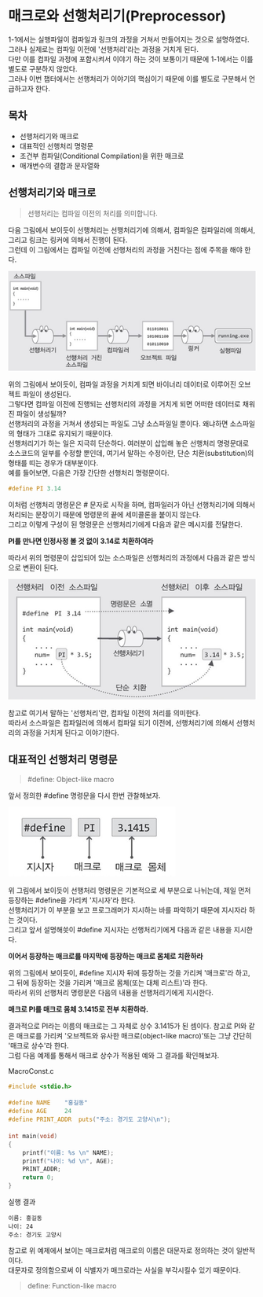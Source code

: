 # 매크로와 선행처리기(Preprocessor)

1-1에서는 실행파일이 컴파일과 링크의 과정을 거쳐서 만들어지는 것으로 설명하였다. 그러나 실제로는 컴파일 이전에 '선행처리'라는 과정을 거치게 된다.  
다만 이를 컴파일 과정에 포함시켜서 이야기 하는 것이 보통이기 때문에 1-1에서는 이를 별도로 구분하지 않았다.  
그러나 이번 챕터에서는 선행처리가 이야기의 핵심이기 때문에 이를 별도로 구분해서 언급하고자 한다.



## 목차

- 선행처리기와 매크로
- 대표적인 선행처리 명령문
- 조건부 컴파일(Conditional Compilation)을 위한 매크로
- 매개변수의 결합과 문자열화



## 선행처리기와 매크로

> 선행처리는 컴파일 이전의 처리를 의미합니다.

다음 그림에서 보이듯이 선행처리는 선행처리기에 의해서, 컴파일은 컴파일러에 의해서, 그리고 링크는 링커에 의해서 진행이 된다.  
그런데 이 그림에서는 컴파일 이전에 선행처리의 과정을 거친다는 점에 주목을 해야 한다.

![](./img/4-6/ex1.jpg)

위의 그림에서 보이듯이, 컴파일 과정을 거치게 되면 바이너리 데이터로 이루어진 오브젝트 파일이 생성된다.  
그렇다면 컴파일 이전에 진행되는 선행처리의 과정을 거치게 되면 어떠한 데이터로 채워진 파일이 생성될까?  
선행처리의 과정을 거쳐서 생성되는 파일도 그냥 소스파일일 뿐이다. 왜냐하면 소스파일의 형태가 그대로 유지되기 때문이다.  
선행처리기가 하는 일은 지극히 단순하다. 여러분이 삽입해 놓은 선행처리 명령문대로 소스코드의 일부를 수정할 뿐인데, 여기서 말하는 수정이란, 단순 치환(substitution)의 형태를 띠는 경우가 대부분이다.  
예를 들어보면, 다음은 가장 간단한 선행처리 명령문이다.

```c
#define PI 3.14
```

이처럼 선행처리 명령문은 # 문자로 시작을 하며, 컴파일러가 아닌 선행처리기에 의해서 처리되는 문장이기 때문에 명령문의 끝에 세미콜론을 붙이지 않는다.  
그리고 이렇게 구성이 된 명령문은 선행처리기에게 다음과 같은 메시지를 전달한다.

__PI를 만나면 인정사정 볼 것 없이 3.14로 치환하여라__

따라서 위의 명령문이 삽입되어 있는 소스파일은 선행처리의 과정에서 다음과 같은 방식으로 변환이 된다.

![](./img/4-6/ex2.jpg)

참고로 여기서 말하는 '선행처리'란, 컴파일 이전의 처리를 의미한다.  
따라서 소스파일은 컴파일러에 의해서 컴파일 되기 이전에, 선행처리기에 의해서 선행처리의 과정을 거치게 된다고 이야기한다.



## 대표적인 선행처리 명령문



> #define: Object-like macro

앞서 정의한 #define 명령문을 다시 한번 관찰해보자.

![](./img/4-6/ex3.jpg)

위 그림에서 보이듯이 선행처리 명령문은 기본적으로 세 부분으로 나뉘는데, 제일 먼저 등장하는 #define을 가리켜 '지시자'라 한다.  
선행처리기가 이 부분을 보고 프로그래머가 지시하는 바를 파악하기 때문에 지시자라 하는 것이다.  
그리고 앞서 설명해씃이 #define 지시자는 선행처리기에게 다음과 같은 내용을 지시한다.

__이어서 등장하는 매크로를 마지막에 등장하는 매크로 몸체로 치환하라__

위의 그림에서 보이듯이, #define 지시자 뒤에 등장하는 것을 가리켜 '매크로'라 하고, 그 뒤에 등장하는 것을 가리켜 '매크로 몸체(또는 대체 리스트)'라 한다.  
따라서 위의 선행처리 명령문은 다음의 내용을 선행처리기에게 지시한다.

__매크로 PI를 매크로 몸체 3.1415로 전부 치환하라.__

결과적으로 PI라는 이름의 매크로는 그 자체로 상수 3.1415가 된 셈이다. 참고로 PI와 같은 매크로를 가리켜 '오브젝트와 유사한 매크로(object-like macro)'또는 그냥 간단히 '매크로 상수'라 한다.  
그럼 다음 예제를 통해서 매크로 상수가 적용된 예와 그 결과를 확인해보자.



MacroConst.c

```c
#include <stdio.h>

#define NAME	"홍길동"
#define AGE		24
#define PRINT_ADDR	puts("주소: 경기도 고양시\n");

int main(void)
{
    printf("이름: %s \n" NAME);
    printf("나이: %d \n", AGE);
    PRINT_ADDR;
    return 0;
}
```



실행 결과

```
이름: 홍길동
나이: 24
주소: 경기도 고양시
```



참고로 위 예제에서 보이는 매크로처럼 매크로의 이름은 대문자로 정의하는 것이 일반적이다.  
대문자로 정의함으로써 이 식별자가 매크로라는 사실을 부각시킬수 있기 때문이다.



> define: Function-like macro

